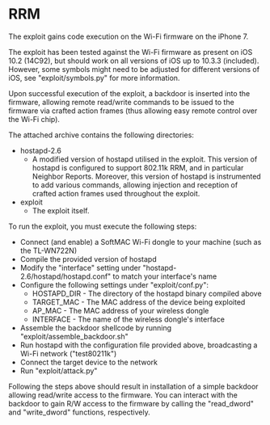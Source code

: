 # RRM
The exploit gains code execution on the Wi-Fi firmware on the iPhone 7.

The exploit has been tested against the Wi-Fi firmware as present on iOS 10.2 (14C92), but should work on all versions of iOS up to 10.3.3 (included). However, some symbols might need to be adjusted for different versions of iOS, see "exploit/symbols.py" for more information.

Upon successful execution of the exploit, a backdoor is inserted into the firmware, allowing remote read/write commands to be issued to the firmware via crafted action frames (thus allowing easy remote control over the Wi-Fi chip). 

The attached archive contains the following directories:
  - hostapd-2.6 
    - A modified version of hostapd utilised in the exploit. This version of hostapd is configured to
    support 802.11k RRM, and in particular Neighbor Reports. Moreover, this version of hostapd is
    instrumented to add various commands, allowing injection and reception of crafted action frames
    used throughout the exploit.
  - exploit     
    - The exploit itself.

To run the exploit, you must execute the following steps:
  - Connect (and enable) a SoftMAC Wi-Fi dongle to your machine (such as the TL-WN722N)
  - Compile the provided version of hostapd
  - Modify the "interface" setting under "hostapd-2.6/hostapd/hostapd.conf" to match your interface's name
  - Configure the following settings under "exploit/conf.py":
    - HOSTAPD_DIR - The directory of the hostapd binary compiled above
    - TARGET_MAC  - The MAC address of the device being exploited
    - AP_MAC      - The MAC address of your wireless dongle
    - INTERFACE   - The name of the wireless dongle's interface
  - Assemble the backdoor shellcode by running "exploit/assemble_backdoor.sh"
  - Run hostapd with the configuration file provided above, broadcasting a Wi-Fi network ("test80211k")
  - Connect the target device to the network
  - Run "exploit/attack.py"

Following the steps above should result in installation of a simple backdoor allowing read/write access to the firmware. You can interact with the backdoor to gain R/W access to the firmware by calling the "read_dword" and "write_dword" functions, respectively.
